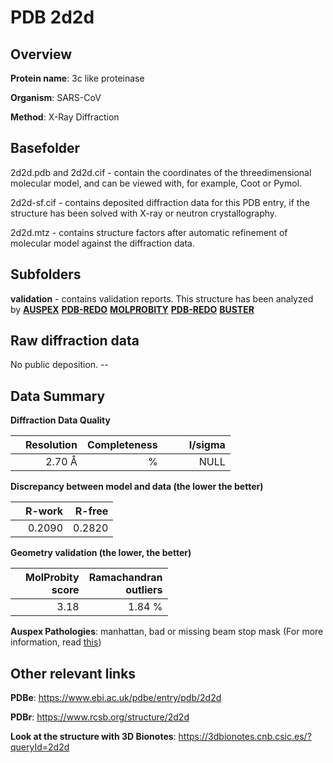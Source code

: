 # PDB 2d2d

## Overview

**Protein name**: 3c like proteinase

**Organism**: SARS-CoV

**Method**: X-Ray Diffraction

## Basefolder

2d2d.pdb and 2d2d.cif - contain the coordinates of the threedimensional molecular model, and can be viewed with, for example, Coot or Pymol.

2d2d-sf.cif - contains deposited diffraction data for this PDB entry, if the structure has been solved with X-ray or neutron crystallography.

2d2d.mtz - contains structure factors after automatic refinement of molecular model against the diffraction data.

## Subfolders





**validation** - contains validation reports. This structure has been analyzed by [**AUSPEX**](https://github.com/thorn-lab/coronavirus_structural_task_force/tree/master/pdb/3c_like_proteinase/SARS-CoV/2d2d/validation/auspex) [**PDB-REDO**](https://github.com/thorn-lab/coronavirus_structural_task_force/tree/master/pdb/3c_like_proteinase/SARS-CoV/2d2d/validation/pdb-redo) [**MOLPROBITY**](https://github.com/thorn-lab/coronavirus_structural_task_force/tree/master/pdb/3c_like_proteinase/SARS-CoV/2d2d/validation/molprobity) [**PDB-REDO**](https://github.com/thorn-lab/coronavirus_structural_task_force/blob/master/pdb/3c_like_proteinase/SARS-CoV/2d2d/validation/Xtriage_output.log) [**BUSTER**](https://www.globalphasing.com/buster/wiki/index.cgi?Covid19Pdb2D2D)

## Raw diffraction data

No public deposition. --<br> 

## Data Summary
**Diffraction Data Quality**

|   | Resolution | Completeness| I/sigma |
|---|-------------:|----------------:|--------------:|
|   |2.70 Å|      %|<img width=50/>NULL |

**Discrepancy between model and data (the lower the better)**

|   | **R-work**| **R-free**   
|---|-------------:|----------------:|           
||  0.2090|  0.2820|

**Geometry validation (the lower, the better)**

|   |**MolProbity<br>score**| **Ramachandran<br>outliers** 
|---|-------------:|----------------:|
||  3.18|  1.84 %|

**Auspex Pathologies**: manhattan, bad or missing beam stop mask (For more information, read [this](https://github.com/thorn-lab/coronavirus_structural_task_force/blob/master/pdb/3c_like_proteinase/SARS-CoV/2d2d/validation/auspex/2d2d_auspex_comments.txt))

 



## Other relevant links 
**PDBe**:  https://www.ebi.ac.uk/pdbe/entry/pdb/2d2d
 
**PDBr**: https://www.rcsb.org/structure/2d2d 

**Look at the structure with 3D Bionotes**: https://3dbionotes.cnb.csic.es/?queryId=2d2d

